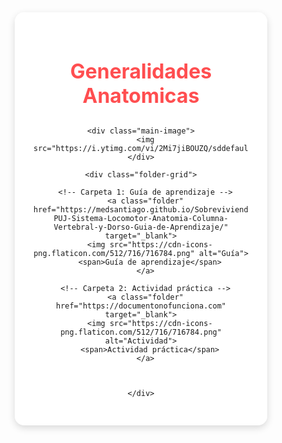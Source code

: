 
<html lang="es">
<head>
  <meta charset="utf-8">
  <meta name="viewport" content="width=device-width, initial-scale=1">
  <title>Saber Clínico - Recursos</title>
  <link rel="icon" type="image/png" href="https://png.pngtree.com/png-clipart/20250103/original/pngtree-vector-medical-symbol-of-healthcare-png-image_18976324.png">
  <style>
    * {
      box-sizing: border-box;
      margin: 0;
      padding: 0;
    }

    body {
      font-family: 'Nunito', sans-serif;
      background: url('https://img.pikbest.com/backgrounds/20220119/medical-doctor-blue-minimalist-background_6244083.jpg!bw700') no-repeat center center/cover;
      min-height: 100vh;
      display: flex;
      justify-content: center;
      align-items: center;
      padding: 40px 20px;
    }

    .container {
      background-color: rgba(255, 255, 255, 0.95);
      border-radius: 15px;
      padding: 30px;
      max-width: 1000px;
      width: 100%;
      box-shadow: 0 4px 12px rgba(0, 0, 0, 0.15);
      text-align: center;
    }

    h1 {
      font-size: 2rem;
      color: #ff4e50;
      margin-bottom: 30px;
    }

    .folder-grid {
      display: flex;
      flex-wrap: wrap;
      justify-content: center;
      gap: 30px;
    }

    .folder {
      background-color: #f8f8f8;
      border: 2px solid #ddd;
      border-radius: 10px;
      width: 180px;
      padding: 20px;
      text-align: center;
      transition: all 0.3s ease;
      text-decoration: none;
      color: #333;
      box-shadow: 0 3px 6px rgba(0, 0, 0, 0.1);
    }

    .folder:hover {
      background-color: #fff0f0;
      border-color: #ff4e50;
      color: #ff4e50;
      transform: translateY(-5px);
    }

    .folder img {
      width: 64px;
      margin-bottom: 10px;
    }

    .folder span {
      display: block;
      font-weight: bold;
      font-size: 1.1rem;
    }
        .main-image img {
      width: 50%;
      border-radius: 10px;
      max-height: 500px;
      object-fit: cover;
    }
  </style>
</head>
<body>
  <div class="container">
    <h1>Generalidades Anatomicas</h1>

    <div class="main-image">
      <img src="https://i.ytimg.com/vi/2Mi7jiBOUZQ/sddefault.jpg">
    </div>

    <div class="folder-grid">

      <!-- Carpeta 1: Guía de aprendizaje -->
      <a class="folder" href="https://medsantiago.github.io/Sobreviviendo-PUJ-Sistema-Locomotor-Anatomia-Columna-Vertebral-y-Dorso-Guia-de-Aprendizaje/" target="_blank">
        <img src="https://cdn-icons-png.flaticon.com/512/716/716784.png" alt="Guía">
        <span>Guía de aprendizaje</span>
      </a>

      <!-- Carpeta 2: Actividad práctica -->
      <a class="folder" href="https://documentonofunciona.com" target="_blank">
        <img src="https://cdn-icons-png.flaticon.com/512/716/716784.png" alt="Actividad">
        <span>Actividad práctica</span>
      </a>



    </div>
  </div>
</body>
</html>
